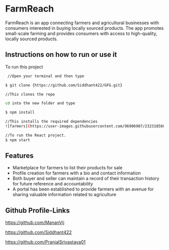 
# FarmReach

FarmReach  is an app connecting farmers and agricultural businesses with consumers interested in buying locally sourced products. The app promotes small-scale farming and provides consumers with access to high-quality, locally sourced products.


## Instructions on how to run or use it

To run this project

```bash
 //Open your terminal and then type

$ git clone {https://github.com/Siddhant422/GFG.git}

//This clones the repo

cd into the new folder and type

$ npm install

//This installs the required dependencies
![farmers](https://user-images.githubusercontent.com/96906907/232318560-5141958b-756d-4316-bfdb-3b5f350f2a88.png)

//To run the React project.
$ npm start
```


## Features

- Marketplace for farmers to list their products for sale
- Profile creation for farmers with a bio and contact information
- Both buyer and seller can maintain a record of their transaction history for future reference and accountability
- A portal has been established to provide farmers with an avenue for sharing valuable information related to agriculture

## Github Profile-Links
https://github.com/MananVij

https://github.com/Siddhant422

https://github.com/PranjalSrivastava01

